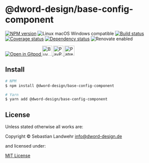 <!-- TITLE/ -->
# @dword-design/base-config-component
<!-- /TITLE -->

<!-- BADGES/ -->
[![NPM version](https://img.shields.io/npm/v/@dword-design/base-config-component.svg)](https://npmjs.org/package/@dword-design/base-config-component)
![Linux macOS Windows compatible](https://img.shields.io/badge/os-linux%20%7C%C2%A0macos%20%7C%C2%A0windows-blue)
[![Build status](https://github.com/dword-design/base-config-component/workflows/build/badge.svg)](https://github.com/dword-design/base-config-component/actions)
[![Coverage status](https://img.shields.io/coveralls/dword-design/base-config-component)](https://coveralls.io/github/dword-design/base-config-component)
[![Dependency status](https://img.shields.io/david/dword-design/base-config-component)](https://david-dm.org/dword-design/base-config-component)
![Renovate enabled](https://img.shields.io/badge/renovate-enabled-brightgreen)

<a href="https://gitpod.io/#https://github.com/dword-design/bar">
  <img src="https://gitpod.io/button/open-in-gitpod.svg" alt="Open in Gitpod">
</a><a href="https://www.buymeacoffee.com/dword">
  <img
    src="https://www.buymeacoffee.com/assets/img/guidelines/download-assets-sm-2.svg"
    alt="Buy Me a Coffee"
    height="32"
  >
</a><a href="https://paypal.me/SebastianLandwehr">
  <img
    src="https://dword-design.de/images/paypal.svg"
    alt="PayPal"
    height="32"
  >
</a><a href="https://www.patreon.com/dworddesign">
  <img
    src="https://dword-design.de/images/patreon.svg"
    alt="Patreon"
    height="32"
  >
</a>
<!-- /BADGES -->

<!-- DESCRIPTION/ -->

<!-- /DESCRIPTION -->

<!-- INSTALL/ -->
## Install

```bash
# NPM
$ npm install @dword-design/base-config-component

# Yarn
$ yarn add @dword-design/base-config-component
```
<!-- /INSTALL -->

<!-- LICENSE/ -->
## License

Unless stated otherwise all works are:

Copyright &copy; Sebastian Landwehr <info@dword-design.de>

and licensed under:

[MIT License](https://opensource.org/licenses/MIT)
<!-- /LICENSE -->
